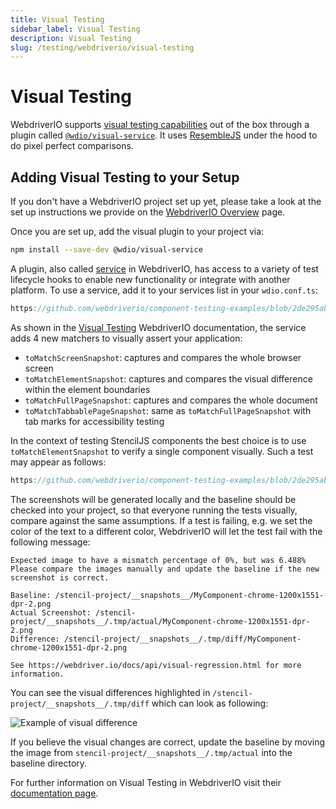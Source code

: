 ```yaml
---
title: Visual Testing
sidebar_label: Visual Testing
description: Visual Testing
slug: /testing/webdriverio/visual-testing
---
```


# Visual Testing

WebdriverIO supports [visual testing capabilities](https://webdriver.io/docs/visual-testing) out of the box through a plugin called [`@wdio/visual-service`](https://www.npmjs.com/package/@wdio/visual-service). It uses [ResembleJS](https://github.com/Huddle/Resemble.js) under the hood to do pixel perfect comparisons.

## Adding Visual Testing to your Setup

If you don't have a WebdriverIO project set up yet, please take a look at the set up instructions we provide on the [WebdriverIO Overview](./01-overview.md) page.

Once you are set up, add the visual plugin to your project via:

```bash npm2yarn
npm install --save-dev @wdio/visual-service
```

A plugin, also called [service](https://webdriver.io/docs/customservices) in WebdriverIO, has access to a variety of test lifecycle hooks to enable new functionality or integrate with another platform. To use a service, add it to your services list in your `wdio.conf.ts`:

```ts reference title="wdio.conf.ts"
https://github.com/webdriverio/component-testing-examples/blob/2de295ab568b5163e67d716156221578b6536d9d/stencil-component-starter/wdio.conf.ts#L119-L126)
```

As shown in the [Visual Testing](https://webdriver.io/docs/visual-testing/writing-tests/) WebdriverIO documentation, the service adds 4 new matchers to visually assert your application:

- `toMatchScreenSnapshot`: captures and compares the whole browser screen
- `toMatchElementSnapshot`: captures and compares the visual difference within the element boundaries
- `toMatchFullPageSnapshot`: captures and compares the whole document
- `toMatchTabbablePageSnapshot`: same as `toMatchFullPageSnapshot` with tab marks for accessibility testing

In the context of testing StencilJS components the best choice is to use `toMatchElementSnapshot` to verify a single component visually. Such a test may appear as follows:

```ts reference title="src/components/my-component/my-component.test.tsx"
https://github.com/webdriverio/component-testing-examples/blob/2de295ab568b5163e67d716156221578b6536d9d/stencil-component-starter/src/components/my-component/my-component.test.tsx#L20-L28
```

The screenshots will be generated locally and the baseline should be checked into your project, so that everyone running the tests visually, compare against the same assumptions. If a test is failing, e.g. we set the color of the text to a different color, WebdriverIO will let the test fail with the following message:

```
Expected image to have a mismatch percentage of 0%, but was 6.488%
Please compare the images manually and update the baseline if the new screenshot is correct.

Baseline: /stencil-project/__snapshots__/MyComponent-chrome-1200x1551-dpr-2.png
Actual Screenshot: /stencil-project/__snapshots__/.tmp/actual/MyComponent-chrome-1200x1551-dpr-2.png
Difference: /stencil-project/__snapshots__/.tmp/diff/MyComponent-chrome-1200x1551-dpr-2.png

See https://webdriver.io/docs/api/visual-regression.html for more information.
```

You can see the visual differences highlighted in `/stencil-project/__snapshots__/.tmp/diff` which can look as following:

![Example of visual difference](/img/testing/diff-example.png)

If you believe the visual changes are correct, update the baseline by moving the image from `stencil-project/__snapshots__/.tmp/actual` into the baseline directory.

For further information on Visual Testing in WebdriverIO visit their [documentation page](https://webdriver.io/docs/visual-testing).